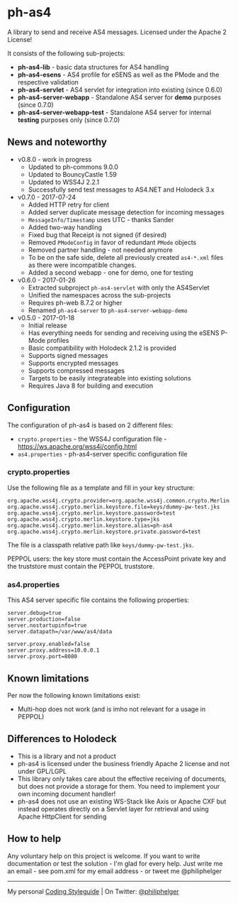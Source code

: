 # ph-as4

A library to send and receive AS4 messages. 
Licensed under the Apache 2 License!

It consists of the following sub-projects:
  * **ph-as4-lib** - basic data structures for AS4 handling
  * **ph-as4-esens** - AS4 profile for eSENS as well as the PMode and the respective validation
  * **ph-as4-servlet** - AS4 servlet for integration into existing (since 0.6.0)
  * **ph-as4-server-webapp** - Standalone AS4 server for **demo** purposes (since 0.7.0)
  * **ph-as4-server-webapp-test** - Standalone AS4 server for internal **testing** purposes only (since 0.7.0)

## News and noteworthy

* v0.8.0 - work in progress
  * Updated to ph-commons 9.0.0
  * Updated to BouncyCastle 1.59
  * Updated to WSS4J 2.2.1
  * Successfully send test messages to AS4.NET and Holodeck 3.x
* v0.7.0 - 2017-07-24
  * Added HTTP retry for client
  * Added server duplicate message detection for incoming messages
  * `MessageInfo/Timestamp` uses UTC - thanks Sander
  * Added two-way handling
  * Fixed bug that Receipt is not signed (if desired)
  * Removed `PModeConfig` in favor of redundant `PMode` objects
  * Removed partner handling - not needed anymore 
  * To be on the safe side, delete all previously created `as4-*.xml` files as there were incompatible changes.
  * Added a second webapp - one for demo, one for testing
* v0.6.0 - 2017-01-26
  * Extracted subproject `ph-as4-servlet` with only the AS4Servlet
  * Unified the namespaces across the sub-projects
  * Requires ph-web 8.7.2 or higher
  * Renamed `ph-as4-server` to `ph-as4-server-webapp-demo`
* v0.5.0 - 2017-01-18
  * Initial release
  * Has everything needs for sending and receiving using the eSENS P-Mode profiles
  * Basic compatibility with Holodeck 2.1.2 is provided
  * Supports signed messages
  * Supports encrypted messages
  * Supports compressed messages
  * Targets to be easily integrateable into existing solutions
  * Requires Java 8 for building and execution
    
## Configuration

The configuration of ph-as4 is based on 2 different files:
  * `crypto.properties` - the WSS4J configuration file - https://ws.apache.org/wss4j/config.html
  * `as4.properties` - ph-as4-server specific configuration file
  
### crypto.properties

Use the following file as a template and fill in your key structure:
```
org.apache.wss4j.crypto.provider=org.apache.wss4j.common.crypto.Merlin
org.apache.wss4j.crypto.merlin.keystore.file=keys/dummy-pw-test.jks
org.apache.wss4j.crypto.merlin.keystore.password=test
org.apache.wss4j.crypto.merlin.keystore.type=jks
org.apache.wss4j.crypto.merlin.keystore.alias=ph-as4
org.apache.wss4j.crypto.merlin.keystore.private.password=test
```
The file is a classpath relative path like `keys/dummy-pw-test.jks`. 

PEPPOL users: the key store must contain the AccessPoint private key and the truststore must contain the PEPPOL truststore.

### as4.properties

This AS4 server specific file contains the following properties:
```
server.debug=true
server.production=false
server.nostartupinfo=true
server.datapath=/var/www/as4/data

server.proxy.enabled=false
server.proxy.address=10.0.0.1
server.proxy.port=8080
``` 
    
## Known limitations

Per now the following known limitations exist:
  * Multi-hop does not work (and is imho not relevant for a usage in PEPPOL)

## Differences to Holodeck

  * This is a library and not a product
  * ph-as4 is licensed under the business friendly Apache 2 license and not under GPL/LGPL
  * This library only takes care about the effective receiving of documents, but does not provide a storage for them. You need to implement your own incoming document handler!
  * ph-as4 does not use an existing WS-Stack like Axis or Apache CXF but instead operates directly on a Servlet layer for retrieval and using Apache HttpClient for sending

## How to help

Any voluntary help on this project is welcome.
If you want to write documentation or test the solution - I'm glad for every help.
Just write me an email - see pom.xml for my email address - or tweet me @philiphelger

---

My personal [Coding Styleguide](https://github.com/phax/meta/blob/master/CodingStyleguide.md) |
On Twitter: <a href="https://twitter.com/philiphelger">@philiphelger</a>
